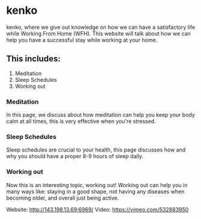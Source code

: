 # kenko

kenko, where we give out knowledge on how we can have a satisfactory life while Working From Home (WFH). This website will talk about how we can help you have a successful stay while working at your home.

## This includes:
1. Meditation
2. Sleep Schedules
3. Working out

### Meditation
In this page, we discuss about how meditation can help you keep your body calm at all times, this is very effective when you're stressed.

### Sleep Schedules
Sleep schedules are crucial to your health, this page discusses how and why you should have a proper 8-9 hours of sleep daily.

### Working out
Now this is an interesting topic, working out! Working out can help you in many ways like: staying in a good shape, not having any diseases when becoming older, and overall just being active.

Website: http://143.198.13.69:6969/
Video: https://vimeo.com/532883950